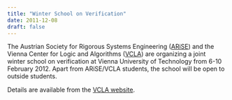 ```yaml
---
title: "Winter School on Verification"
date: 2011-12-08
draft: false
---
```

<p>The Austrian Society for Rigorous Systems Engineering (<a href="http://www.arise.or.at/" target="_blank">ARiSE</a>) and the Vienna Center for Logic and Algorithms (<a href="http://www.vcla.at/" target="_blank">VCLA</a>) are organizing a joint winter school on verification at Vienna University of Technology from 6-10 February 2012. Apart from ARiSE/VCLA students, the school will be open to outside students.</p>
<p>Details are available from the <a href="http://www.vcla.at/events/winter-school-on-verification/" target="_blank">VCLA website</a>.</p>
<div class="fix"><!----></div>
